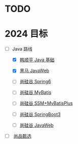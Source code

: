 # TODO

# 2024 目标

- [ ] Java 路线

  - [x] [韩顺平 Java 基础](https://www.bilibili.com/video/BV1fh411y7R8/)
  - [x] [黑马 JavaWeb](https://www.bilibili.com/video/BV1m84y1w7Tb)
  - [ ] [尚硅谷 Spring6](www.bilibili.com/video/BV1kR4y1b7Qc/)
  - [ ] [尚硅谷 MyBatis](www.bilibili.com/video/av894307478/)
  - [ ] [尚硅谷 SSM+MyBatisPlus](https://www.bilibili.com/video/BV1AP411s7D7/?spm_id_from=333.788.video.desc.click&vd_source=4cc541a67a2a414747f36ceb41d15b61)
  - [ ] [尚硅谷 SpringBoot3](www.bilibili.com/video/BV1Es4y1q7Bf/)
  - [ ] [尚硅谷 JavaWeb](www.bilibili.com/video/BV1UN411x7xe/)

 

- [ ] ​	[尚品甄选](www.bilibili.com/video/BV1NF411S7DS/)
